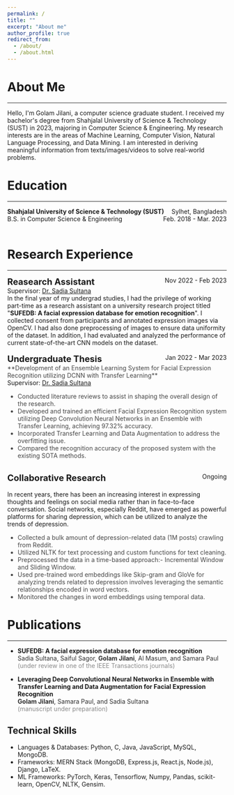 ```yaml
---
permalink: /
title: ""
excerpt: "About me"
author_profile: true
redirect_from: 
  - /about/
  - /about.html
---
```


# About Me
---------------------
Hello, I'm Golam Jilani, a computer science graduate student. I received my bachelor's degree from Shahjalal University of Science & Technology (SUST) in 2023, majoring in Computer Science & Engineering. My research interests are in the areas of Machine Learning, Computer Vision, Natural Language Processing, and Data Mining. I am interested in deriving meaningful information from texts/images/videos to solve real-world problems.

# Education
--------------------
<div style="display: flex; justify-content: space-between;">
    <div><strong>Shahjalal University of Science & Technology (SUST)</strong></div>
    <div>Sylhet, Bangladesh</div>
</div>
<div style="display: flex; justify-content: space-between;">
    <div>B.S. in Computer Science & Engineering </div>
    <div>Feb. 2018 - Mar. 2023</div>
</div> <br>


# Research Experience
---------------------
<div style="display: flex; justify-content: space-between;">
    <div style="font-size: 20px;"><strong>Reasearch Assistant</strong></div>
    <div>Nov 2022 - Feb 2023</div>
</div> 
Supervisor: <a href="https://www.sust.edu/d/cse/faculty-profile-detail/44" target="_blank"> Dr. Sadia Sultana</a> <br>
<div>
  In the final year of my undergrad studies, I had the privilege of working part-time as a research assistant on a university research project titled "<strong>SUFEDB: A facial expression database for emotion recognition</strong>". I collected consent from participants and annotated expression images via OpenCV. I had also done preprocessing of images to ensure data uniformity of the dataset. In addition, I had evaluated and analyzed the performance of current state-of-the-art CNN models on the dataset.
</div> <br>

<div style="display: flex; justify-content: space-between;">
    <div style="font-size: 20px;"><strong>Undergraduate Thesis</strong></div>
    <div>Jan 2022 - Mar 2023</div>
</div>
<span style="opacity: 0.8;"> **Development of an Ensemble Learning System for Facial Expression Recognition utilizing DCNN with Transfer Learning** </span> <br/>
Supervisor: <a href="https://www.sust.edu/d/cse/faculty-profile-detail/44" target="_blank"> Dr. Sadia Sultana</a> <br>
<div>
<ul style="opacity: 0.8;">
  <li>Conducted literature reviews to assist in shaping the overall design of the research. </li>
  <li>Developed and trained an efficient Facial Expression Recognition system utilizing Deep Convolution Neural Networks in an Ensemble with Transfer Learning, achieving 97.32% accuracy.</li>
  <li>Incorporated Transfer Learning and Data Augmentation to address the overfitting issue. </li>
  <li> Compared the recognition accuracy of the proposed system with the existing SOTA methods.</li>
</ul> <br>

<div style="display: flex; justify-content: space-between;">
    <div style="font-size: 20px;"><strong>Collaborative Research</strong></div>
    <div>Ongoing</div>
</div><br/>
<!-- <span style="opacity: 0.8;"> **DepressionTrend: Leveraging Dynamic Word Embeddings to Analyze the Trends of Depression** </span>  -->
In recent years, there has been an increasing interest in expressing thoughts and feelings on social media rather than in face-to-face conversation. Social networks, especially Reddit, have emerged as powerful platforms for sharing depression, which can be utilized to analyze the trends of depression. <br/>
<ul style="opacity: 0.8;">
  <li>Collected a bulk amount of depression-related data (1M posts) crawling from Reddit. </li>
  <li>Utilized NLTK for text processing and custom functions for text cleaning. </li>
  <li>Preprocessed the data in a time-based approach:- Incremental Window and Sliding Window. </li>
  <li>Used pre-trained word embeddings like Skip-gram and GloVe for analyzing trends related to depression 
       involves leveraging the semantic relationships encoded in word vectors. </li>
  <li> Monitored the changes in word embeddings using temporal data. </li>
</ul>


# Publications
---------------
* **SUFEDB: A facial expression database for emotion recognition** <br/>
  <span style="opacity: 0.9;">Sadia Sultana, Saiful Sagor, **Golam Jilani**, Al Masum, and Samara Paul </span> <br>
<span style="opacity: 0.5;">(under review in one of the IEEE Transactions journals)</span>

* **Leveraging Deep Convolutional Neural Networks in Ensemble with Transfer Learning and Data Augmentation for Facial Expression Recognition** <br/>
<span style="opacity: 0.9;">**Golam Jilani**, Samara Paul, and Sadia Sultana </span> <br/>
<span style="opacity: 0.5;">(manuscript under preparation)</span> 


## Technical Skills

* Languages & Databases: Python, C, Java, JavaScript, MySQL, MongoDB.
* Frameworks: MERN Stack (MongoDB, Express.js, React.js, Node.js), Django, LaTeX.
* ML Frameworks: PyTorch, Keras, Tensorflow, Numpy, Pandas, scikit-learn, OpenCV, NLTK, Gensim.











